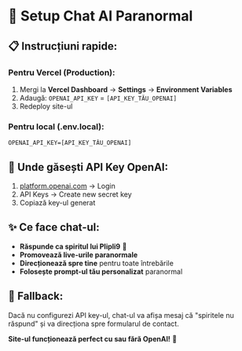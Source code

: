 # 🔮 Setup Chat AI Paranormal

## 📋 Instrucțiuni rapide:

### Pentru Vercel (Production):
1. Mergi la **Vercel Dashboard** → **Settings** → **Environment Variables**
2. Adaugă: `OPENAI_API_KEY` = `[API_KEY_TĂU_OPENAI]`
3. Redeploy site-ul

### Pentru local (.env.local):
```
OPENAI_API_KEY=[API_KEY_TĂU_OPENAI]
```

## 🔑 Unde găsești API Key OpenAI:
1. [platform.openai.com](https://platform.openai.com) → Login
2. API Keys → Create new secret key
3. Copiază key-ul generat

## ✨ Ce face chat-ul:
- **Răspunde ca spiritul lui Plipli9** 👻
- **Promovează live-urile paranormale** 
- **Direcționează spre tine** pentru toate întrebările
- **Folosește prompt-ul tău personalizat** paranormal

## 🎯 Fallback:
Dacă nu configurezi API key-ul, chat-ul va afișa mesaj că "spiritele nu răspund" și va direcționa spre formularul de contact.

**Site-ul funcționează perfect cu sau fără OpenAI!** 🚀 
